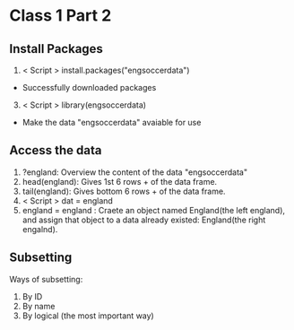 # Class 1 Part 2
## Install Packages
1. < Script > install.packages("engsoccerdata")
+ Successfully downloaded packages
3. < Script > library(engsoccerdata)
+ Make the data "engsoccerdata" avaiable for use
## Access the data
1. ?england: Overview the content of the data "engsoccerdata"
2. head(england): Gives 1st 6 rows + of the data frame.
3. tail(england): Gives bottom 6 rows + of the data frame. 
4. < Script > dat = england
5. england = england : Craete an object named England(the left england), and assign that object to a data already existed: England(the right engalnd).
## Subsetting
Ways of subsetting: 
1. By ID
2. By name
3. By logical (the most important way)

